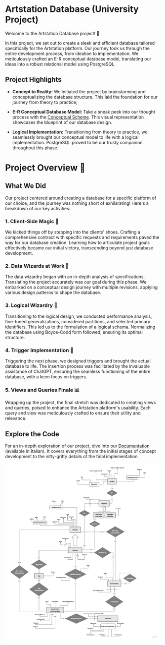 # Artstation Database (University Project)

Welcome to the Artstation Database project! 🎨

In this project, we set out to create a sleek and efficient database tailored specifically for the Artstation platform. Our journey took us through the entire development process, from ideation to implementation. We meticulously crafted an E-R conceptual database model, translating our ideas into a robust relational model using PostgreSQL.

## Project Highlights

- **Concept to Reality:** We initiated the project by brainstorming and conceptualizing the database structure. This laid the foundation for our journey from theory to practice;

- **E-R Conceptual Database Model:** Take a sneak peek into our thought process with the [Conceptual Scheme](DatabaseER.jpeg). This visual representation showcases the blueprint of our database design.

- **Logical Implementation:** Transitioning from theory to practice, we seamlessly brought our conceptual model to life with a logical implementation. PostgreSQL proved to be our trusty companion throughout this phase.
# Project Overview 🚀

## What We Did

Our project centered around creating a database for a specific platform of our choice, and the journey was nothing short of exhilarating! Here's a breakdown of our key activities:

### 1. Client-Side Magic 🎩

We kicked things off by stepping into the clients' shoes. Crafting a comprehensive contract with specific requests and requirements paved the way for our database creation. Learning how to articulate project goals effectively became our initial victory, transcending beyond just database development.

### 2. Data Wizards at Work 🧙

The data wizardry began with an in-depth analysis of specifications. Translating the project accurately was our goal during this phase. We embarked on a conceptual design journey with multiple revisions, applying various design patterns to shape the database.

### 3. Logical Wizardry 🔮

Transitioning to the logical design, we conducted performance analysis, fine-tuned generalizations, considered partitions, and selected primary identifiers. This led us to the formulation of a logical schema. Normalizing the database using Boyce-Codd form followed, ensuring its optimal structure.

### 4. Trigger Implementation 🎯

Triggering the next phase, we designed triggers and brought the actual database to life. The insertion process was facilitated by the invaluable assistance of ChatGPT, ensuring the seamless functioning of the entire database, with a keen focus on triggers.

### 5. Views and Queries Finale 📊

Wrapping up the project, the final stretch was dedicated to creating views and queries, poised to enhance the Artstation platform's usability. Each query and view was meticulously crafted to ensure their utility and relevance.

## Explore the Code


For an in-depth exploration of our project, dive into our [Documentation](Database-Documentation.pdf) (available in Italian). It covers everything from the initial stages of concept development to the nitty-gritty details of the final implementation.

![Conceptual Scheme|100](DatabaseER.jpeg)

